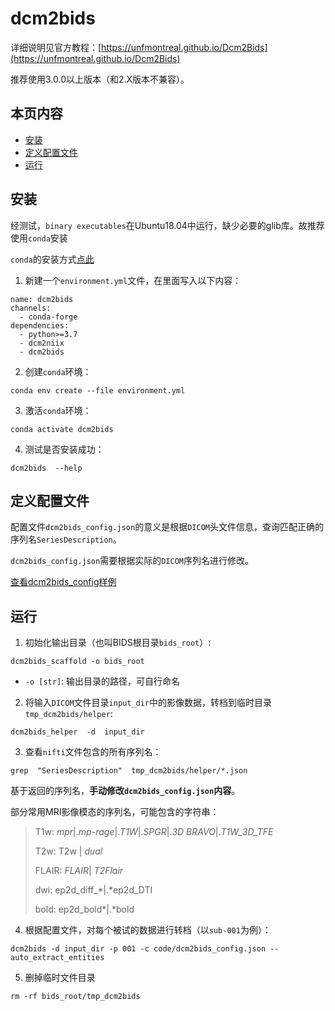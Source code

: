 # dcm2bids
详细说明见官方教程：[https://unfmontreal.github.io/Dcm2Bids](https://unfmontreal.github.io/Dcm2Bids)

推荐使用3.0.0以上版本（和2.X版本不兼容）。

## 本页内容
* [安装](#安装)
* [定义配置文件](#定义配置文件)
* [运行](#运行)


## 安装
经测试，`binary executables`在Ubuntu18.04中运行，缺少必要的glib库。故推荐使用`conda`安装

`conda`的安装方式[点此](https://docs.conda.io/projects/conda/en/latest/user-guide/install/index.html)

1. 新建一个`environment.yml`文件，在里面写入以下内容：
```
name: dcm2bids
channels:
  - conda-forge
dependencies:
  - python>=3.7
  - dcm2niix
  - dcm2bids
```

2. 创建`conda`环境：
```
conda env create --file environment.yml
``` 

3. 激活`conda`环境：
```
conda activate dcm2bids
``` 
4. 测试是否安装成功：
```
dcm2bids  --help
``` 
## 定义配置文件
配置文件`dcm2bids_config.json`的意义是根据`DICOM`头文件信息，查询匹配正确的序列名`SeriesDescription`。

`dcm2bids_config.json`需要根据实际的`DICOM`序列名进行修改。

[查看dcm2bids_config样例](dcm2bids_config.json)



## 运行
1. 初始化输出目录（也叫BIDS根目录`bids_root`）:
```
dcm2bids_scaffold -o bids_root
```
- `-o [str]`: 输出目录的路径，可自行命名

2. 将输入`DICOM`文件目录`input_dir`中的影像数据，转档到临时目录`tmp_dcm2bids/helper`:
```
dcm2bids_helper  -d  input_dir 
```
3. 查看`nifti`文件包含的所有序列名：
```
grep  "SeriesDescription"  tmp_dcm2bids/helper/*.json
```
基于返回的序列名，**手动修改`dcm2bids_config.json`内容**。

部分常用MRI影像模态的序列名，可能包含的字符串：
> T1w: *mpr*|.*mp-rage*|.*T1W*|.*SPGR*|.*3D BRAVO*|.*T1W_3D_TFE*
> 
> T2w: T2w | *dual*
> 
> FLAIR: *FLAIR*| *T2Flair*
> 
> dwi: ep2d_diff_*|.*ep2d_DTI
> 
> bold: ep2d_bold*|.*bold

4. 根据配置文件，对每个被试的数据进行转档（以`sub-001`为例）：
```
dcm2bids -d input_dir -p 001 -c code/dcm2bids_config.json --auto_extract_entities
```

5. 删掉临时文件目录
```
rm -rf bids_root/tmp_dcm2bids
```
